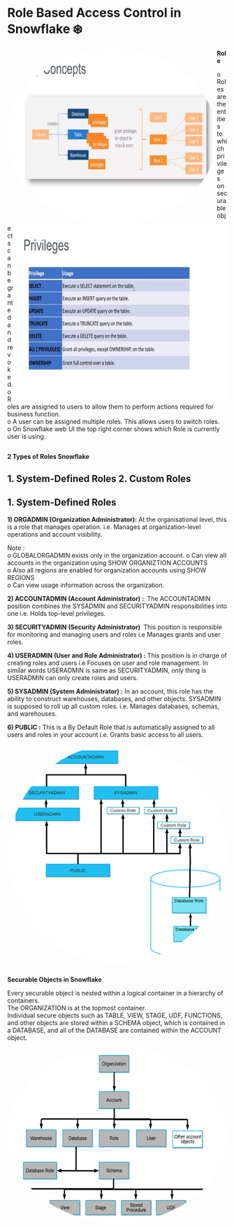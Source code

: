 # Role Based Access Control in Snowflake  ❄️

<div align="center">
<img align="left" alt="Snowflake" src="https://github.com/urja2001/Snowflake-Complete-Notes-HandsOn/blob/651f506e9ce6a3792d99d2c4db0256e6b5e2de8a/Chapter%2000%20-%20Architecture%20of%20%20Snowflake/pics/Key%20Concepts%20in%20RBAC.jpg" width="480" height="400" style="border-radius:50%">
<img align="right" alt="Snowflake" src="https://github.com/urja2001/Snowflake-Complete-Notes-HandsOn/blob/42a442126d799a0baeeb0d721b4274a77fa9e4ba/Chapter%2000%20-%20Architecture%20of%20%20Snowflake/pics/Privilages%20in%20RBAC.jpg" width="490" height="400">
</div>
 
**Role** 

 o	Roles are the entities to which privileges on securable objects can be granted and revoked.<br>
 o	Roles are assigned to users to allow them to perform actions required for business function.<br>
 o	A user can be assigned multiple roles. This  allows users to switch roles.<br>
 o	On Snowflake web UI the top right corner shows which Role is currently user is using.<br>

##
**2 Types of Roles Snowflake <br>**

 **1. System-Defined Roles**     **2. Custom Roles**
---

**1. System-Defined Roles**
---

<b> 1) ORGADMIN (Organization Administrator):</b> At the organisational level, this is a role that manages operation. i.e. Manages at organization-level operations and account visibility.

Note :<br>
       o GLOBALORGADMIN exists only in the organization account.
       o Can view all accounts in the organization using SHOW ORGANIZTION ACCOUNTS <br>
       o Also all regions are enabled for organization accounts using SHOW REGIONS <br>
       o Can view usage information across the organization.<br>

<b> 2) ACCOUNTADMIN (Account Administrator) : </b> The ACCOUNTADMIN position combines the SYSADMIN and SECURITYADMIN responsibilities into one i.e. Holds top-level privileges.

<b> 3) SECURITYADMIN (Security Administrator)  </b> This position is responsible for monitoring and managing users and roles i.e Manages grants and user roles.

<b> 4) USERADMIN (User and Role Administrator) :</b> This position is in charge of creating roles and users i.e Focuses on user and role management.
In similar words USERADMIN is same as SECURITYADMIN, only thing is USERADMIN can only create roles and users.

<b> 5) SYSADMIN (System Administrator) :</b> In an account, this role has the ability to construct warehouses, databases, and other objects. SYSADMIN is supposed to roll up all custom roles. i.e. Manages databases, schemas, and warehouses.

<b> 6) PUBLIC :</b> This is a By Default Role that is automatically assigned to all users and roles in your account i.e. Grants basic access to all users.

<div align="center">
<img align="center" alt="Snowflake" src="https://github.com/urja2001/Snowflake-Complete-Notes-HandsOn/blob/8410a1f983eef712c2ee6e9b24653760e25c5653/Chapter%2000%20-%20Architecture%20of%20%20Snowflake/pics/RBAC2.jpg" width="500" height="500" style="border-radius:50%">
</div>

## 
**Securable Objects in Snowflake**

Every securable object is nested within a logical container in a hierarchy of containers. <br>
The ORGANIZATION is at the topmost container.<br>
Individual secure objects such as TABLE, VIEW, STAGE, UDF, FUNCTIONS, and other objects are stored within a SCHEMA object, which is contained in a DATABASE, and all of the DATABASE are contained within the ACCOUNT object.<br>


<div align="center">
<img align="center" alt="Snowflake" src="https://github.com/urja2001/Snowflake-Complete-Notes-HandsOn/blob/5968fd74abd7acf8503602f3dbccce0a5ffd719b/Chapter%2000%20-%20Architecture%20of%20%20Snowflake/pics/RBAC3.jpg" width="500" height="400" style="border-radius:50%">
</div>

